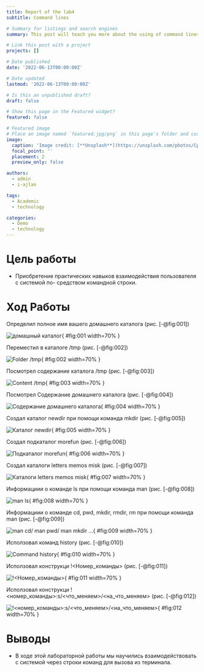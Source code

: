 ```yaml
---
title: Report of the lab4
subtitle: Command lines

# Summary for listings and search engines
summary: This post will teach you more about the using of command lines in Linux through the terminal.

# Link this post with a project
projects: []

# Date published
date: '2022-06-13T00:00:00Z'

# Date updated
lastmod: '2022-06-13T00:00:00Z'

# Is this an unpublished draft?
draft: false

# Show this page in the Featured widget?
featured: false

# Featured image
# Place an image named `featured.jpg/png` in this page's folder and customize its options here.
image:
  caption: 'Image credit: [**Unsplash**](https://unsplash.com/photos/CpkOjOcXdUY)'
  focal_point: ''
  placement: 2
  preview_only: false

authors:
  - admin
  - i-ajlan

tags:
  - Academic
  - technology

categories:
  - Demo
  - technology
---
```


# Цель работы

- Приобретение практических навыков взаимодействия пользователя с системой по-
средством командной строки.

# Ход Работы

Определил полное имя вашего домашнего каталога (рис. [-@fig:001])

![домашный каталог](image/1.png){ #fig:001 width=70% }

Переместил в каталоге /tmp (рис. [-@fig:002])

![Folder /tmp](image/2.png){ #fig:002 width=70% }

Посмотрел содержание каталога /tmp (рис. [-@fig:003])

![Content /tmp](image/3.png){ #fig:003 width=70% }

Посмотрел Содержание домашнего каталога  (рис. [-@fig:004])

![Содержание домашнего каталога](image/4.png){ #fig:004 width=70% }

Создал каталог newdir при помощи команда mkdir (рис. [-@fig:005])

![Каталог newdir](image/5.png){ #fig:005 width=70% }

Создал подкаталог morefun (рис. [-@fig:006])

![Подкаталог morefun](image/6.png){ #fig:006 width=70% }

Создал каталоги letters memos misk (рис. [-@fig:007])

![Каталоги letters memos misk](image/7.png){ #fig:007 width=70% }

Информациии о команде ls при помощи команда man (рис. [-@fig:008])

![man ls](image/8.png){ #fig:008 width=70% }

Информациии о команде cd, pwd, mkdir, rmdir, rm при помощи команда man (рис. [-@fig:009])

![man cd/ man pwd/ man mkdir ...](image/9.png){ #fig:009 width=70% }

Исползовал команд history (рис. [-@fig:010])

![Command history](image/10.png){ #fig:010 width=70% }

Исползовал конструкци !<Номер_команды> (рис. [-@fig:011])

![!<Номер_команды>](image/11.png){ #fig:011 width=70% }

Исползовал конструкци !<номер_команды>:s/<что_меняем>/<на_что_меняем> (рис. [-@fig:012])

![!<номер_команды>:s/<что_меняем>/<на_что_меняем>](image/12.png){ #fig:012 width=70% }

# Выводы

- В ходе этой лабораторной работы мы научились взаимодействовать с системой через строки команд для вызова из терминала.



